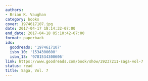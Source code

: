 ```yaml
---
authors:
- Brian K. Vaughan
category: books
cover: 1974617107.jpg
date: 2017-04-17 18:14:32-07:00
end_date: 2017-04-18 05:10:42-07:00
format: paperback
ids:
  goodreads: '1974617107'
  isbn_10: '1534300600'
  isbn_13: '9781534300606'
link: https://www.goodreads.com/book/show/29237211-saga-vol-7
status: read
title: Saga, Vol. 7
---
```

